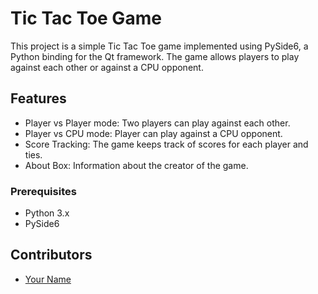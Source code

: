 # Tic Tac Toe Game

This project is a simple Tic Tac Toe game implemented using PySide6, a Python binding for the Qt framework. The game allows players to play against each other or against a CPU opponent.

## Features

- Player vs Player mode: Two players can play against each other.
- Player vs CPU mode: Player can play against a CPU opponent.
- Score Tracking: The game keeps track of scores for each player and ties.
- About Box: Information about the creator of the game.

### Prerequisites

- Python 3.x
- PySide6

## Contributors

- [Your Name](https://github.com/MrMZ1010)

